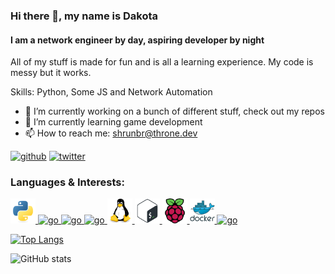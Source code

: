 ### Hi there 👋, my name is Dakota
#### I am a network engineer by day, aspiring developer by night
All of my stuff is made for fun and is all a learning experience. My code is messy but it works. 

Skills: Python, Some JS and Network Automation

- 🔭 I’m currently working on a bunch of different stuff, check out my repos 
- 🌱 I’m currently learning game development
- 📫 How to reach me: shrunbr@throne.dev 

[<img src='https://cdn.jsdelivr.net/npm/simple-icons@3.0.1/icons/github.svg' alt='github' height='40'>](https://github.com/shrunbr)  [<img src='https://cdn.jsdelivr.net/npm/simple-icons@3.0.1/icons/twitter.svg' alt='twitter' height='40'>](https://twitter.com/shrunbr)  

<h3 align="left">Languages & Interests:</h3>
<p align="left">
	<a href="https://www.python.org/" target="_blank">
		<img src="https://raw.githubusercontent.com/devicons/devicon/master/icons/python/python-original.svg" alt="aws" width="40" height="40"/>
	</a>
    <a href="https://www.ansible.com" target="_blank">
		<img src="https://www.vectorlogo.zone/logos/ansible/ansible-icon.svg" alt="go" width="40" height="40"/>
	</a>
    <a href="https://www.hashicorp.com" target="_blank">
		<img src="https://www.vectorlogo.zone/logos/terraformio/terraformio-icon.svg" alt="go" width="40" height="40"/>
	</a>
    <a href="https://www.cisco.com" target="_blank">
		<img src="https://www.vectorlogo.zone/logos/cisco/cisco-ar21.svg" alt="go" width="40" height="40"/>
	</a>
    <a href="https://en.wikipedia.org/wiki/Linux" target="_blank">
		<img src="https://raw.githubusercontent.com/devicons/devicon/master/icons/linux/linux-original.svg" alt="go" width="40" height="40"/>
	</a>
	<a href="https://www.gnu.org/software/bash/" target="_blank">
		<img src="https://raw.githubusercontent.com/devicons/devicon/master/icons/bash/bash-original.svg" alt="bash" width="40" height="40"/>
	</a>
    <a href="https://www.raspberrypi.org/" target="_blank">
		<img src="https://raw.githubusercontent.com/devicons/devicon/master/icons/raspberrypi/raspberrypi-original.svg" alt="go" width="40" height="40"/>
	</a>
	<a href="https://www.docker.com/" target="_blank">
		<img src="https://raw.githubusercontent.com/devicons/devicon/master/icons/docker/docker-original-wordmark.svg" alt="docker" width="40" height="40"/>
	</a>
    <a href="https://www.cloudflare.com" target="_blank">
		<img src="https://www.vectorlogo.zone/logos/cloudflare/cloudflare-icon.svg" alt="go" width="40" height="40"/>
	</a>
</p>

[![Top Langs](https://github-readme-stats.vercel.app/api/top-langs/?username=shrunbr)](https://github.com/anuraghazra/github-readme-stats)

![GitHub stats](https://github-readme-stats.vercel.app/api?username=shrunbr&show_icons=true)  
